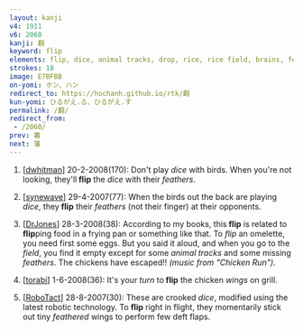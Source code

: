 ```yaml
---
layout: kanji
v4: 1911
v6: 2060
kanji: 翻
keyword: flip
elements: flip, dice, animal tracks, drop, rice, rice field, brains, feathers, wings
strokes: 18
image: E7BFBB
on-yomi: ホン、ハン
redirect_to: https://hochanh.github.io/rtk/翻
kun-yomi: ひるがえ.る、ひるがえ.す
permalink: /翻/
redirect_from:
 - /2060/
prev: 審
next: 藩
---
```


1) [<a href="http://kanji.koohii.com/profile/dwhitman">dwhitman</a>] 20-2-2008(170): Don&#039;t play <em>dice</em> with birds. When you&#039;re not looking, they&#039;ll<strong> flip</strong> the <em>dice</em> with their <em>feathers</em>.

2) [<a href="http://kanji.koohii.com/profile/synewave">synewave</a>] 29-4-2007(77): When the birds out the back are playing <em>dice</em>, they<strong> flip</strong> their <em>feathers</em> (not their finger) at their opponents.

3) [<a href="http://kanji.koohii.com/profile/DrJones">DrJones</a>] 28-3-2008(38): According to my books, this<strong> flip</strong> is related to<strong> flip</strong>ping food in a frying pan or something like that. To <em>flip</em> an omelette, you need first some eggs. But you said it aloud, and when you go to the <em>field</em>, you find it empty except for some <em>animal tracks</em> and some missing <em>feathers</em>. The chickens have escaped!! <em>(music from &quot;Chicken Run&quot;)</em>.

4) [<a href="http://kanji.koohii.com/profile/torabi">torabi</a>] 1-6-2008(36): It&#039;s your <em>turn</em> to<strong> flip</strong> the chicken <em>wings</em> on grill.

5) [<a href="http://kanji.koohii.com/profile/RoboTact">RoboTact</a>] 28-8-2007(30): These are crooked <em>dice</em>, modified using the latest robotic technology. To <strong>flip</strong> right in flight, they momentarily stick out tiny <em>feathered</em> wings to perform few deft flaps.

